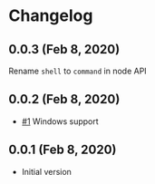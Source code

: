 # Changelog

## 0.0.3 (Feb 8, 2020)

Rename `shell` to `command` in node API

## 0.0.2 (Feb 8, 2020)

- [#1](https://github.com/ranyitz/newshell/pull/1) Windows support

## 0.0.1 (Feb 8, 2020)

- Initial version
